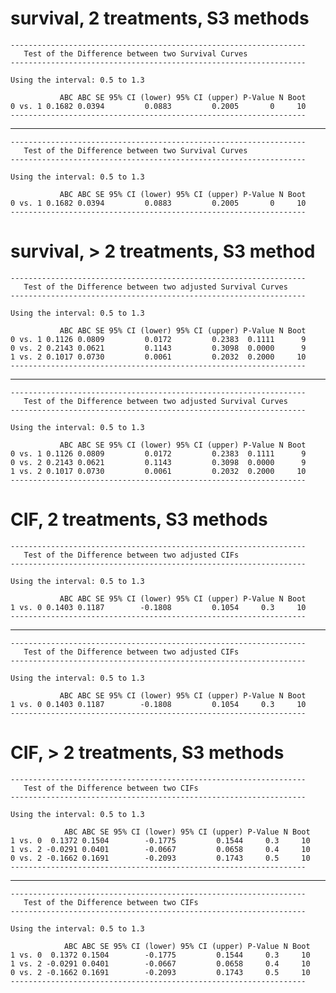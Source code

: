 # survival, 2 treatments, S3 methods

    ------------------------------------------------------------------
       Test of the Difference between two Survival Curves
    ------------------------------------------------------------------
    
    Using the interval: 0.5 to 1.3 
    
               ABC ABC SE 95% CI (lower) 95% CI (upper) P-Value N Boot
    0 vs. 1 0.1682 0.0394         0.0883         0.2005       0     10
    ------------------------------------------------------------------

---

    ------------------------------------------------------------------
       Test of the Difference between two Survival Curves
    ------------------------------------------------------------------
    
    Using the interval: 0.5 to 1.3 
    
               ABC ABC SE 95% CI (lower) 95% CI (upper) P-Value N Boot
    0 vs. 1 0.1682 0.0394         0.0883         0.2005       0     10
    ------------------------------------------------------------------

# survival, > 2 treatments, S3 method

    ------------------------------------------------------------------
       Test of the Difference between two adjusted Survival Curves
    ------------------------------------------------------------------
    
    Using the interval: 0.5 to 1.3 
    
               ABC ABC SE 95% CI (lower) 95% CI (upper) P-Value N Boot
    0 vs. 1 0.1126 0.0809         0.0172         0.2383  0.1111      9
    0 vs. 2 0.2143 0.0621         0.1143         0.3098  0.0000      9
    1 vs. 2 0.1017 0.0730         0.0061         0.2032  0.2000     10
    ------------------------------------------------------------------

---

    ------------------------------------------------------------------
       Test of the Difference between two adjusted Survival Curves
    ------------------------------------------------------------------
    
    Using the interval: 0.5 to 1.3 
    
               ABC ABC SE 95% CI (lower) 95% CI (upper) P-Value N Boot
    0 vs. 1 0.1126 0.0809         0.0172         0.2383  0.1111      9
    0 vs. 2 0.2143 0.0621         0.1143         0.3098  0.0000      9
    1 vs. 2 0.1017 0.0730         0.0061         0.2032  0.2000     10
    ------------------------------------------------------------------

# CIF, 2 treatments, S3 methods

    ------------------------------------------------------------------
       Test of the Difference between two adjusted CIFs 
    ------------------------------------------------------------------
    
    Using the interval: 0.5 to 1.3 
    
               ABC ABC SE 95% CI (lower) 95% CI (upper) P-Value N Boot
    1 vs. 0 0.1403 0.1187        -0.1808         0.1054     0.3     10
    ------------------------------------------------------------------

---

    ------------------------------------------------------------------
       Test of the Difference between two adjusted CIFs 
    ------------------------------------------------------------------
    
    Using the interval: 0.5 to 1.3 
    
               ABC ABC SE 95% CI (lower) 95% CI (upper) P-Value N Boot
    1 vs. 0 0.1403 0.1187        -0.1808         0.1054     0.3     10
    ------------------------------------------------------------------

# CIF, > 2 treatments, S3 methods

    ------------------------------------------------------------------
       Test of the Difference between two CIFs 
    ------------------------------------------------------------------
    
    Using the interval: 0.5 to 1.3 
    
                ABC ABC SE 95% CI (lower) 95% CI (upper) P-Value N Boot
    1 vs. 0  0.1372 0.1504        -0.1775         0.1544     0.3     10
    1 vs. 2 -0.0291 0.0401        -0.0667         0.0658     0.4     10
    0 vs. 2 -0.1662 0.1691        -0.2093         0.1743     0.5     10
    ------------------------------------------------------------------

---

    ------------------------------------------------------------------
       Test of the Difference between two CIFs 
    ------------------------------------------------------------------
    
    Using the interval: 0.5 to 1.3 
    
                ABC ABC SE 95% CI (lower) 95% CI (upper) P-Value N Boot
    1 vs. 0  0.1372 0.1504        -0.1775         0.1544     0.3     10
    1 vs. 2 -0.0291 0.0401        -0.0667         0.0658     0.4     10
    0 vs. 2 -0.1662 0.1691        -0.2093         0.1743     0.5     10
    ------------------------------------------------------------------

